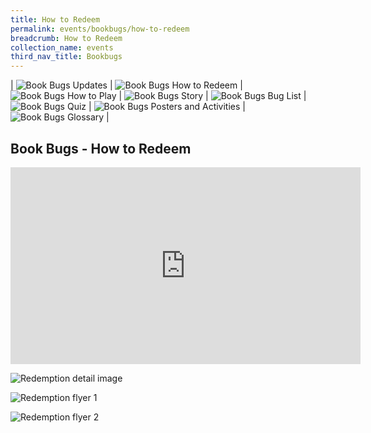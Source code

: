 ```yaml
---
title: How to Redeem
permalink: events/bookbugs/how-to-redeem
breadcrumb: How to Redeem
collection_name: events
third_nav_title: Bookbugs
---
```


| ![Book Bugs Updates](/images/events/bookbugs/Vikus-Updates.png) | ![Book Bugs How to Redeem](/images/events/bookbugs/Iyern-GX-How-to-Redeem.png) | ![Book Bugs How to Play](/images/events/bookbugs/Molder-How-to-Play.png) | ![Book Bugs Story](/images/events/bookbugs/Valeria-Story.png)
| ![Book Bugs Bug List](/images/events/bookbugs/Nym9-Bug-List.png) | ![Book Bugs Quiz](/images/events/bookbugs/Cybug-Quiz.png) | ![Book Bugs Posters and Activities](/images/events/bookbugs/Book-Bugs-II-dR-Buttons-merigold.png) | ![Book Bugs Glossary](/images/events/bookbugs/Book-Bugs-II-dR-Buttons-glossary.png) |

## Book Bugs - How to Redeem

<iframe width="560" height="315" src="https://www.youtube.com/embed/vaP7p8fpYXY" frameborder="0" allow="accelerometer; autoplay; clipboard-write; encrypted-media; gyroscope; picture-in-picture" allowfullscreen></iframe>

![Redemption detail image](/images/events/bookbugs/Redemption-Details.jpg)

![Redemption flyer 1](/images/events/bookbugs/Redemption-Flyer-pg1-1.png)

![Redemption flyer 2](/images/events/bookbugs/Redemption-Flyer-pg2-1.png)